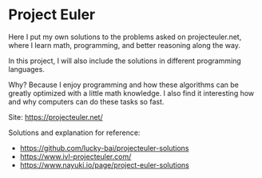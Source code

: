 # Project Euler 
Here I put my own solutions to the problems asked on projecteuler.net, where I learn math, programming, and better reasoning along the way.

In this project, I will also include the solutions in different programming languages.

Why? Because I enjoy programming and how these algorithms can be greatly optimized with a little math knowledge. I also find it interesting how and why computers can do these tasks so fast.

Site: https://projecteuler.net/

Solutions and explanation for reference:
- https://github.com/lucky-bai/projecteuler-solutions
- https://www.ivl-projecteuler.com/
- https://www.nayuki.io/page/project-euler-solutions

